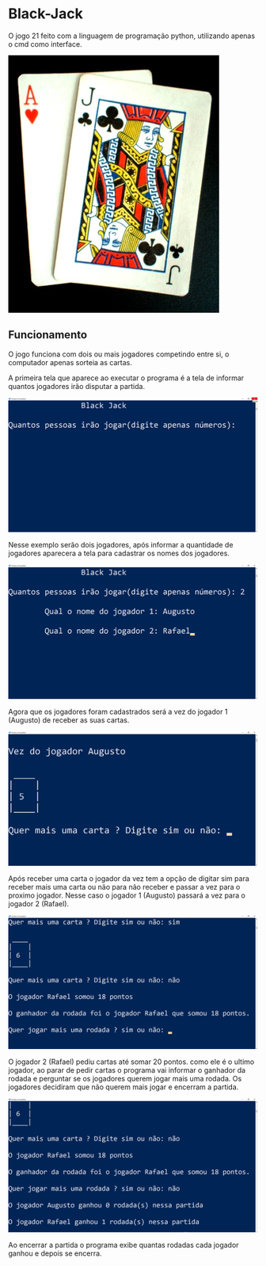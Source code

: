 # Black-Jack

O jogo 21 feito com a linguagem de programação python, utilizando apenas o cmd como interface.

<img src="https://github.com/Augusto-Viniciuss/Black-Jack/blob/main/Imgs/Blackjack.jpg">
 
## Funcionamento

O jogo funciona com dois ou mais jogadores competindo entre si, o computador apenas sorteia as cartas.

A primeira tela que aparece ao executar o programa é a tela de informar quantos jogadores irão disputar a partida.

<img src=https://github.com/Augusto-Viniciuss/Black-Jack/blob/main/Imgs/menu.png/>

Nesse exemplo serão dois jogadores, após informar a quantidade de jogadores aparecera a tela para cadastrar os nomes dos jogadores.

<img src=https://github.com/Augusto-Viniciuss/Black-Jack/blob/main/Imgs/cadastro%20dos%20jogadores.png/>

Agora que os jogadores foram cadastrados será a vez do jogador 1 (Augusto) de receber as suas cartas.

<img src=https://github.com/Augusto-Viniciuss/Black-Jack/blob/main/Imgs/pegando%20as%20cartas.png/>

Após receber uma carta o jogador da vez tem a opção de digitar sim para receber mais uma carta ou não para não receber e passar a vez para o proximo jogador. Nesse caso o jogador 1 (Augusto) passará a vez para o jogador 2 (Rafael).

<img src=https://github.com/Augusto-Viniciuss/Black-Jack/blob/main/Imgs/fim%20da%20rodada.png/>

O jogador 2 (Rafael) pediu cartas até somar 20 pontos. como ele é o ultimo jogador, ao parar de pedir cartas o programa vai informar o ganhador da rodada e perguntar se os jogadores querem jogar mais uma rodada.
Os jogadores decidiram que não querem mais jogar e encerram a partida.

<img src=https://github.com/Augusto-Viniciuss/Black-Jack/blob/main/Imgs/fim%20da%20partida.png/>

Ao encerrar a partida o programa exibe quantas rodadas cada jogador ganhou e depois se encerra.
